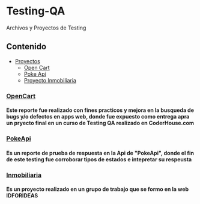 # Testing-QA
Archivos y Proyectos de Testing

## Contenido

- [Proyectos](#Proyectos)
  - [Open Cart](#OpenCart)
  - [Poke Api](#pokeApi)
  - [Proyecto Inmobiliaria](#Inmobiliaria)
  

### [OpenCart](./Docs/BarbosaMaximiliano_testingOpenCart.pdf)

#### Este reporte fue realizado con fines practicos y mejora en la busqueda de bugs y/o defectos en apps web, donde fue expuesto como entrega apra un pryecto final en un curso de Testing QA realizado en CoderHouse.com

### [PokeApi](./Docs/Apimon_MaximilianoBarbosa.pdf)
#### Es un reporte de prueba de respuesta en la Api de "PokeApi", donde el fin de este testing fue corroborar tipos de estados e intepretar su respeusta

### [Inmobiliaria](inmobiliaria)
#### Es un proyecto realizado en un grupo de trabajo que se formo en la web IDFORIDEAS

          
         
